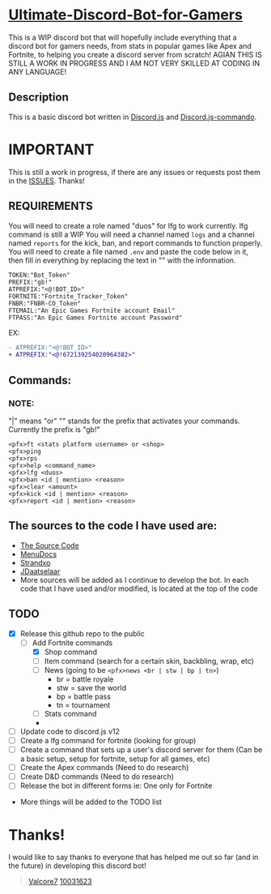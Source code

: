 # [Ultimate-Discord-Bot-for-Gamers](https://github.com/Valcore7/The-Ultimate-Discord-Bot-For-Gamers)
This is a WIP discord bot that will hopefully include everything that a discord bot for gamers needs, from stats in popular games like Apex and Fortnite, to helping you create a discord server from scratch! AGIAN THIS IS STILL A WORK IN PROGRESS AND I AM NOT VERY SKILLED AT CODING IN ANY LANGUAGE!

## Description
This is a basic discord bot written in [Discord.js](https://github.com/discordjs/discord.js) and [Discord.js-commando](https://github.com/discordjs/Commando).

# IMPORTANT
This is still a work in progress, if there are any issues or requests post them in the [ISSUES](https://github.com/Valcore7/The-Ultimate-Discord-Bot-For-Gamers/issues). Thanks!

## REQUIREMENTS
You will need to create a role named "duos" for lfg to work currently. lfg command is still a WIP
You will need a channel named `logs` and a channel named `reports` for the kick, ban, and report commands to function properly.
You will need to create a file named `.env` and paste the code below in it, then fill in everything by replacing the text in "" with the information.
```
TOKEN:"Bot_Token"
PREFIX:"gb!"
ATPREFIX:"<@!BOT_ID>"
FORTNITE:"Fortnite_Tracker_Token"
FNBR:"FNBR-CO_Token"
FTEMAIL:"An Epic Games Fortnite account Email"
FTPASS:"An Epic Games Fortnite account Password"
```
EX: 
```diff
- ATPREFIX:"<@!BOT_ID>"
+ ATPREFIX:"<@!672139254020964382>"
```

## Commands:
### NOTE:
"|" means "or"
"<pfx>" stands for the prefix that activates your commands. Currently the prefix is "gb!"

```
<pfx>ft <stats platform username> or <shop> 
<pfx>ping
<pfx>rps 
<pfx>help <command_name>
<pfx>lfg <duos>
<pfx>ban <id | mention> <reason>
<pfx>clear <amount>
<pfx>kick <id | mention> <reason>
<pfx>report <id | mention> <reason>
```
## The sources to the code I have used are: 
- [The Source Code](https://github.com/The-SourceCode/Discord.js-Bot-Development)
- [MenuDocs](https://github.com/MenuDocs/Discord.JS-Tutorial)
- [Strandxo](https://github.com/Strandxo/simple-fortnite-api)
- [JDaatselaar](https://github.com/JDaatselaar/statscool-old/blob/master/bot.js#L111)
- More sources will be added as I continue to develop the bot. In each code that I have used and/or modified, is located at the top of the code

## TODO 
- [X] Release this github repo to the public
  - [ ] Add Fortnite commands
    - [X] Shop command
    - [ ] Item command (search for a certain skin, backbling, wrap, etc)
    - [ ] News (going to be ```<pfx>news <br | stw | bp | tn>```)
      - br = battle royale
      - stw = save the world
      - bp = battle pass
      - tn = tournament 
    - [ ] Stats command
    - 
- [ ] Update code to discord.js v12
- [ ] Create a lfg command for fortnite (looking for group)
- [ ] Create a command that sets up a user's discord server for them (Can be a basic setup, setup for fortnite, setup for all games, etc)
- [ ] Create the Apex commands (Need to do research)
- [ ] Create D&D commands (Need to do research)
- [ ] Release the bot in different forms ie: One only for Fortnite 
- More things will be added to the TODO list

# Thanks!
I would like to say thanks to everyone that has helped me out so far (and in the future) in developing this discord bot!
> [Valcore7](https://github.com/Valcore7)
> [10031623](https://github.com/10031623)
